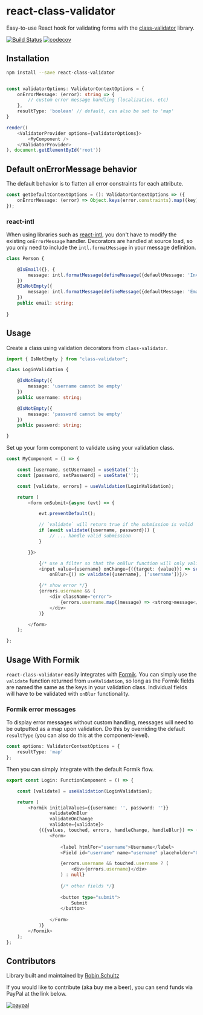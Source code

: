 # react-class-validator
Easy-to-use React hook for validating forms with the [class-validator](https://github.com/typestack/class-validator) library.

[![Build Status](https://travis-ci.org/anigenero/react-class-validator.svg?branch=master)](https://travis-ci.org/anigenero/react-class-validator)
[![codecov](https://codecov.io/gh/anigenero/react-class-validator/branch/master/graph/badge.svg)](https://codecov.io/gh/anigenero/react-class-validator)

## Installation

```bash
npm install --save react-class-validator
```

```typescript jsx

const validatorOptions: ValidatorContextOptions = {
    onErrorMessage: (error): string => {
        // custom error message handling (localization, etc)
    },
    resultType: 'boolean' // default, can also be set to 'map'
}

render((
    <ValidatorProvider options={validatorOptions}>
        <MyComponent />
    </ValidatorProvider>
), document.getElementById('root'))
```

## Default onErrorMessage behavior
The default behavior is to flatten all error constraints for each attribute.
```typescript
const getDefaultContextOptions = (): ValidatorContextOptions => ({
    onErrorMessage: (error) => Object.keys(error.constraints).map((key) => error.constraints[key])
});
```

### react-intl
When using libraries such as [react-intl](https://github.com/formatjs/formatjs), you don't have to modify the existing 
`onErrorMessage` handler. Decorators are handled at source load, so you only need to include the `intl.formatMessage` in your message definition.

```typescript
class Person {

    @IsEmail({}, {
        message: intl.formatMessage(defineMessage({defaultMessage: 'Invalid email'}))
    })
    @IsNotEmpty({
        message: intl.formatMessage(defineMessage({defaultMessage: 'Email cannot be empty'}))
    })
    public email: string;
    
}

```

## Usage

Create a class using validation decorators from `class-validator`.

```typescript
import { IsNotEmpty } from "class-validator";

class LoginValidation {

    @IsNotEmpty({
        message: 'username cannot be empty'
    })
    public username: string;

    @IsNotEmpty({
        message: 'password cannot be empty'
    })
    public password: string;

}
```

Set up your form component to validate using your validation class.  

```typescript jsx
const MyComponent = () => {

    const [username, setUsername] = useState('');
    const [password, setPassword] = useState('');

    const [validate, errors] = useValidation(LoginValidation);

    return (
        <form onSubmit={async (evt) => {

            evt.preventDefault();

            // `validate` will return true if the submission is valid
            if (await validate({username, password})) {
                // ... handle valid submission
            }

        }}>

            {/* use a filter so that the onBlur function will only validate username */}
            <input value={username} onChange={({target: {value}}) => setUsername(value)}
                onBlur={() => validate({username}, ['username'])}/>

            {/* show error */}
            {errors.username && (
                <div className="error">
                    {errors.username.map((message) => <strong>message</strong>)}
                </div>
            )}

        </form>
    );

};
```

## Usage With Formik

`react-class-validator` easily integrates with [Formik](https://formik.org/). You can simply use the `validate` 
function returned from `useValidation`, so long as the Formik fields are named the same as the keys in your validation 
class. Individual fields will have to be validated with `onBlur` functionality.

### Formik error messages

To display error messages without custom handling, messages will need to be outputted as a map upon validation. 
Do this by overriding the default `resultType` (you can also do this at the component-level).

```typescript
const options: ValidatorContextOptions = {
    resultType: 'map'
};
```

Then you can simply integrate with the default Formik flow.

```typescript jsx
export const Login: FunctionComponent = () => {

    const [validate] = useValidation(LoginValidation);

    return (
        <Formik initialValues={{username: '', password: ''}}
                validateOnBlur
                validateOnChange
                validate={validate}>
            {({values, touched, errors, handleChange, handleBlur}) => (
                <Form>
                    
                    <label htmlFor="username">Username</label>
                    <Field id="username" name="username" placeholder="Username" />

                    {errors.username && touched.username ? (
                        <div>{errors.username}</div>
                    ) : null}
                    
                    {/* other fields */}
                    
                    <button type="submit">
                        Submit
                    </button>
                    
                </Form>
            )}
        </Formik>
    );
};
```

## Contributors
Library built and maintained by [Robin Schultz](http://anigenero.com)

If you would like to contribute (aka buy me a beer), you can send funds via PayPal at the link below.

[![paypal](https://www.paypalobjects.com/en_US/i/btn/btn_donateCC_LG.gif)](https://www.paypal.com/cgi-bin/webscr?cmd=_s-xclick&hosted_button_id=SLT7SZ2XFNEUQ)
